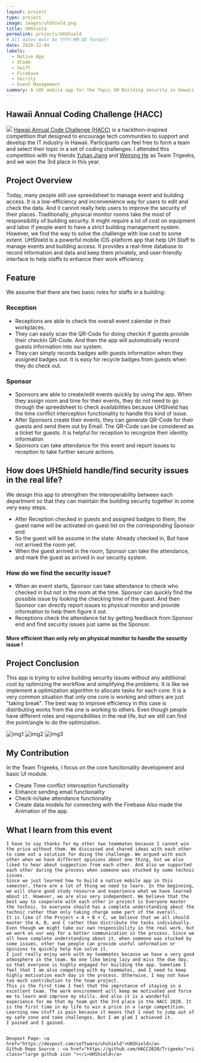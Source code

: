 ```yaml
---
layout: project
type: project
image: images/uhShield.png
title: UHShield
permalink: projects/UHShield
# All dates must be YYYY-MM-DD format!
date: 2020-12-04
labels:
  - Native App
  - XCode
  - Swift
  - Firebase
  - Secrity
  - Event Management
summary: A iOS mobile app for the Topic UH Building security in Hawaii Annual Coding Challenge.
---
```


## Hawaii Annual Coding Challenge (HACC)
<img class="ui big right image" src="../images/hacc.png">
<a href="https://hacc.hawaii.gov/">Hawaii Annual Code Challenge (HACC)</a> is a hackthon-inspired competition that designed to encourage tech communities to support and develop the IT industry in Hawaii. Participants can feel free to form a team and select their topic in a set of coding challenges. 
I attended this competition with my friends <a href="https://yuhanj.github.io/">Yuhan Jiang</a> and <a href="https://heweiron.github.io/">Weirong He</a> as Team Trigeeks, and we won the 3rd place in this year. 

## Project Overview
Today, many people still use spreedsheet to manage event and building access. It is a low-efficiency and inconvenience way for users to edit and check the data. And it cannot really help users to improve the security of their places. 
Traditionally, physical monitor rooms take the most of responsibility of building security. It might require a lot of cost on equipment and labor if people want to have a strict building management system. However, we find the way to solve the challenge with low cost to some extent. 
UHShield is a powerful mobile iOS-platform app that help UH Staff to manage events and building access. It provides a real-time database to record information and data and keep them privately, and user-friendly interface to help staffs to enhance their work efficiency.

<div class="ui embed" data-source="youtube" data-id="YX9HWBJndsU" >

## Feature
We assume that there are two basic roles for staffs in a building: 
### Reception 
- Receptions are able to check the overall event calendar in their workplaces. 
- They can easily scan the QR-Code for doing checkin if guests provide their checkIn QR-Code. And then the app will automatically record guests information into our system.
- They can simply records badges with guests information when they assigned badges out. It is easy for recycle badges from guests when they do check out.

### Sponsor
- Sponsors are able to create/edit events quickly by using the app. When they assign room and time for their events, they do not need to go through the spreedsheet to check availabilities because UHShield has the time conflict interception functionality to handle this kind of issue.
- After Sponsors create their events, they can generate QR-Code for their guests and send them out by Email. The QR-Code can be considered as a ticket for guests. It is helpful for reception to recognize their identity information
- Sponsors can take attendance for this event and report issues to reception to take further secure actions. 

## How does UHShield handle/find security issues in the real life? 
We design this app to strengthen the interoperability between each department so that they can maintain the building security together in some very easy steps. 
- After Reception checked in guests and assigned badges to them, the guest name will be activated on guest list on the corresponding Sponsor end.
- So the guest will be assume in the state: Already checked in, But have not arrived the room yet.
- When the guest arrived in the room, Sponsor can take the attendance, and mark the guest as arrived in our security system.
### How do we find the security issue?
- When an event starts, Sponsor can take attendance to check who checked in but not in the room at the time. Sponsor can quickly find the possible issue by looking the checking time of the guest. And then Sponsor can directly report issues to physical monitor and provide information to help them figure it out.
- Receptions check the attendance list by getting feedback from Sponsor end and find security issues just same as the Sponsor.
#### More efficient than only rely on physical monitor to handle the security issue !

## Project Conclusion
This app is trying to solve building security issues without any additional cost by optimizing the workflow and simplifying the problems. 
It is like we implement a optimization algorithm to allocate tasks for each core. It is a very common situation that only one core is working and others are just "taking break". The best way to improve efficiency in this case is distributing works from the one is working to others. Even though people have different roles and reponsibilities in the real life, but we still can find the point/angle to do the optimization. 

<div class="ui small rounded images">
  <img class="ui image" src="../images/uhs1.png" alt="img1">
  <img class="ui image" src="../images/uh2.png" alt="img2">
  <img class="ui image" src="../images/uhs3.png" alt="img3">
</div>

## My Contribution
In the Team Trigeeks, I focus on the core functionality development and basic UI module. 
- Create Time conflict interception functionality
- Enhance sending email functionality
- Check-in/take attendance functionality 
- Create data models for connecting with the Firebase
Also made the Animation of the app.

## What I learn from this event
    I have to say thanks for my other two teammates because I cannot win the price without them. We discussed and shared ideas with each other to come out a solution for doing the challenge. We argued with each other when we have different opinions about one thing, but we also liked to hear about suggestion from each other. And also we supported each other during the process when someone was stucked by some technic issues. 
    Since we just learned how to build a native mobile app in this semester, there are a lot of thing we need to learn. In the beginning, we will share good study resource and experience what we have learned about it. However, we are also very independent. We believe that the best way to cooperate with each other in project is Everyone master the technic. So everyone should has a complete understanding about the technic rather than only taking charge some part of the overall. 
    It is like if the Project = A + B + C, we believe that we all should master the A, B, and C rather than distribute the tasks individually. Even though we might take our own responsibility in the real work, but we work on our way for a better communication in the process. Since we all have complete understanding about it, when someone was stucked by some issues, other two people can provide useful imformation or opinions to quickly help him solve it. 
    I just really enjoy work with my teammates because we have a very good atmosphere in the team. No one like being lazy and miss the due day, so that everyone is highly engaged for building the app. Sometime I feel that I am also competing with my teammates, and I need to keep highly motivation each day in the process. Otherwise, I may not have too much contribution to the team project. 
    This is the first time I feel that the improtance of staying in a excellent team. The work environment will keep me motivated and force me to learn and improve my skills. And also it is a wonderful experience for me that my team got the 3rd place in the HACC 2020. It is the first time in my life to win a price in a large competition. 
    Learning new stuff is pain because it means that I need to jump out of my safe zone and take challenges. But I am glad I achieved it.
    I pained and I gained. 
    
    
    Devpost Page: <a href="https://devpost.com/software/uhshield">UHShield</a>
    Github Repo Source : <a href="https://github.com/HACC2020/Trigeeks"><i class="large github icon "></i>UHShield</a>
